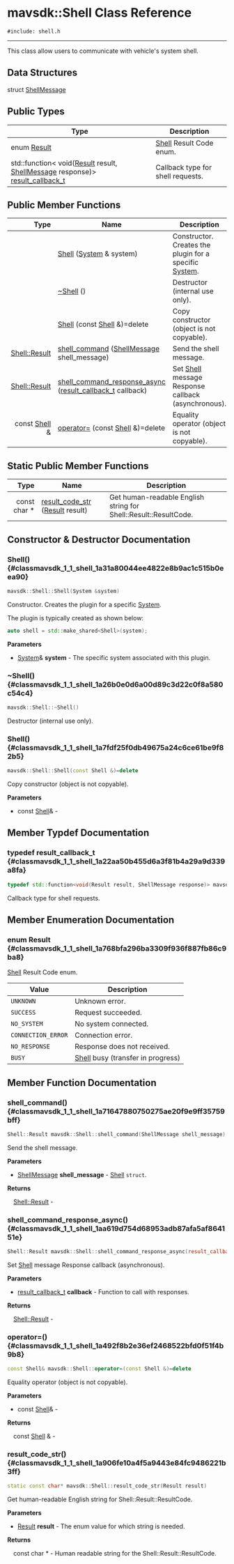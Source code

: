 # mavsdk::Shell Class Reference
`#include: shell.h`

----


This class allow users to communicate with vehicle's system shell. 


## Data Structures


struct [ShellMessage](structmavsdk_1_1_shell_1_1_shell_message.md)

## Public Types


Type | Description
--- | ---
enum [Result](#classmavsdk_1_1_shell_1a768bfa296ba3309f936f887fb86c9ba8) | [Shell](classmavsdk_1_1_shell.md) Result Code enum.
std::function< void([Result](classmavsdk_1_1_shell.md#classmavsdk_1_1_shell_1a768bfa296ba3309f936f887fb86c9ba8) result, [ShellMessage](structmavsdk_1_1_shell_1_1_shell_message.md) response)> [result_callback_t](#classmavsdk_1_1_shell_1a22aa50b455d6a3f81b4a29a9d339a8fa) | Callback type for shell requests.

## Public Member Functions


Type | Name | Description
---: | --- | ---
&nbsp; | [Shell](#classmavsdk_1_1_shell_1a31a80044ee4822e8b9ac1c515b0eea90) ([System](classmavsdk_1_1_system.md) & system) | Constructor. Creates the plugin for a specific [System](classmavsdk_1_1_system.md).
&nbsp; | [~Shell](#classmavsdk_1_1_shell_1a26b0e0d6a00d89c3d22c0f8a580c54c4) () | Destructor (internal use only).
&nbsp; | [Shell](#classmavsdk_1_1_shell_1a7fdf25f0db49675a24c6ce61be9f82b5) (const [Shell](classmavsdk_1_1_shell.md) &)=delete | Copy constructor (object is not copyable).
[Shell::Result](classmavsdk_1_1_shell.md#classmavsdk_1_1_shell_1a768bfa296ba3309f936f887fb86c9ba8) | [shell_command](#classmavsdk_1_1_shell_1a71647880750275ae20f9e9ff35759bff) ([ShellMessage](structmavsdk_1_1_shell_1_1_shell_message.md) shell_message) | Send the shell message.
[Shell::Result](classmavsdk_1_1_shell.md#classmavsdk_1_1_shell_1a768bfa296ba3309f936f887fb86c9ba8) | [shell_command_response_async](#classmavsdk_1_1_shell_1aa619d754d68953adb87afa5af864151e) ([result_callback_t](classmavsdk_1_1_shell.md#classmavsdk_1_1_shell_1a22aa50b455d6a3f81b4a29a9d339a8fa) callback) | Set [Shell](classmavsdk_1_1_shell.md) message Response callback (asynchronous).
const [Shell](classmavsdk_1_1_shell.md) & | [operator=](#classmavsdk_1_1_shell_1a492f8b2e36ef2468522bfd0f51f4b9b8) (const [Shell](classmavsdk_1_1_shell.md) &)=delete | Equality operator (object is not copyable).

## Static Public Member Functions


Type | Name | Description
---: | --- | ---
const char * | [result_code_str](#classmavsdk_1_1_shell_1a906fe10a4f5a9443e84fc9486221b3ff) ([Result](classmavsdk_1_1_shell.md#classmavsdk_1_1_shell_1a768bfa296ba3309f936f887fb86c9ba8) result) | Get human-readable English string for Shell::Result::ResultCode.


## Constructor & Destructor Documentation


### Shell() {#classmavsdk_1_1_shell_1a31a80044ee4822e8b9ac1c515b0eea90}
```cpp
mavsdk::Shell::Shell(System &system)
```


Constructor. Creates the plugin for a specific [System](classmavsdk_1_1_system.md).

The plugin is typically created as shown below: 

```cpp
auto shell = std::make_shared<Shell>(system);
```

**Parameters**

* [System](classmavsdk_1_1_system.md)& **system** - The specific system associated with this plugin.

### ~Shell() {#classmavsdk_1_1_shell_1a26b0e0d6a00d89c3d22c0f8a580c54c4}
```cpp
mavsdk::Shell::~Shell()
```


Destructor (internal use only).


### Shell() {#classmavsdk_1_1_shell_1a7fdf25f0db49675a24c6ce61be9f82b5}
```cpp
mavsdk::Shell::Shell(const Shell &)=delete
```


Copy constructor (object is not copyable).


**Parameters**

* const [Shell](classmavsdk_1_1_shell.md)&  - 

## Member Typdef Documentation


### typedef result_callback_t {#classmavsdk_1_1_shell_1a22aa50b455d6a3f81b4a29a9d339a8fa}

```cpp
typedef std::function<void(Result result, ShellMessage response)> mavsdk::Shell::result_callback_t
```


Callback type for shell requests.


## Member Enumeration Documentation


### enum Result {#classmavsdk_1_1_shell_1a768bfa296ba3309f936f887fb86c9ba8}


[Shell](classmavsdk_1_1_shell.md) Result Code enum.


Value | Description
--- | ---
<span id="classmavsdk_1_1_shell_1a768bfa296ba3309f936f887fb86c9ba8a696b031073e74bf2cb98e5ef201d4aa3"></span> `UNKNOWN` | Unknown error. 
<span id="classmavsdk_1_1_shell_1a768bfa296ba3309f936f887fb86c9ba8ad0749aaba8b833466dfcbb0428e4f89c"></span> `SUCCESS` | Request succeeded. 
<span id="classmavsdk_1_1_shell_1a768bfa296ba3309f936f887fb86c9ba8afeae72a3a2feec3c92c2a79a30d31186"></span> `NO_SYSTEM` | No system connected. 
<span id="classmavsdk_1_1_shell_1a768bfa296ba3309f936f887fb86c9ba8ac77f1f09dab2c0c9980fca7cfae02518"></span> `CONNECTION_ERROR` | Connection error. 
<span id="classmavsdk_1_1_shell_1a768bfa296ba3309f936f887fb86c9ba8a8e399aedb37789c2596e6c36b6c63547"></span> `NO_RESPONSE` | Response does not received. 
<span id="classmavsdk_1_1_shell_1a768bfa296ba3309f936f887fb86c9ba8a802706a9238e2928077f97736854bad4"></span> `BUSY` | [Shell](classmavsdk_1_1_shell.md) busy (transfer in progress) 

## Member Function Documentation


### shell_command() {#classmavsdk_1_1_shell_1a71647880750275ae20f9e9ff35759bff}
```cpp
Shell::Result mavsdk::Shell::shell_command(ShellMessage shell_message)
```


Send the shell message.


**Parameters**

* [ShellMessage](structmavsdk_1_1_shell_1_1_shell_message.md) **shell_message** - [Shell](classmavsdk_1_1_shell.md) `struct`.

**Returns**

&emsp;[Shell::Result](classmavsdk_1_1_shell.md#classmavsdk_1_1_shell_1a768bfa296ba3309f936f887fb86c9ba8) - 

### shell_command_response_async() {#classmavsdk_1_1_shell_1aa619d754d68953adb87afa5af864151e}
```cpp
Shell::Result mavsdk::Shell::shell_command_response_async(result_callback_t callback)
```


Set [Shell](classmavsdk_1_1_shell.md) message Response callback (asynchronous).


**Parameters**

* [result_callback_t](classmavsdk_1_1_shell.md#classmavsdk_1_1_shell_1a22aa50b455d6a3f81b4a29a9d339a8fa) **callback** - Function to call with responses.

**Returns**

&emsp;[Shell::Result](classmavsdk_1_1_shell.md#classmavsdk_1_1_shell_1a768bfa296ba3309f936f887fb86c9ba8) - 

### operator=() {#classmavsdk_1_1_shell_1a492f8b2e36ef2468522bfd0f51f4b9b8}
```cpp
const Shell& mavsdk::Shell::operator=(const Shell &)=delete
```


Equality operator (object is not copyable).


**Parameters**

* const [Shell](classmavsdk_1_1_shell.md)&  - 

**Returns**

&emsp;const [Shell](classmavsdk_1_1_shell.md) & - 

### result_code_str() {#classmavsdk_1_1_shell_1a906fe10a4f5a9443e84fc9486221b3ff}
```cpp
static const char* mavsdk::Shell::result_code_str(Result result)
```


Get human-readable English string for Shell::Result::ResultCode.


**Parameters**

* [Result](classmavsdk_1_1_shell.md#classmavsdk_1_1_shell_1a768bfa296ba3309f936f887fb86c9ba8) **result** - The enum value for which string is needed.

**Returns**

&emsp;const char * - Human readable string for the Shell::Result::ResultCode.